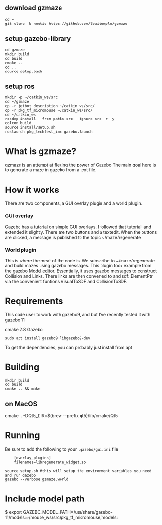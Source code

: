 ## download gzmaze
```
cd ~
git clone -b neotic https://github.com/lbaitemple/gzmaze
```
##  setup gazebo-library
```
cd gzmaze
mkdir build
cd build
cmake ..
cd ..
source setup.bash
```
## setup ros
```
mkdir -p ~/catkin_ws/src
cd ~/gzmaze
cp -r jetbot_description ~/catkin_ws/src/
cp -r pkg_tf_micromouse ~/catkin_ws/src/
cd ~/catkin_ws
rosdep install --from-paths src --ignore-src -r -y
colcon build
source install/setup.sh
roslaunch pkg_techfest_imc gazebo.launch
```
# What is gzmaze?
gzmaze is an attempt at flexing the power of [Gazebo](http://gazebosim.org)
The main goal here is to generate a maze in gazebo from a text file.

# How it works
There are two components, a GUI overlay plugin and a world plugin.

### GUI overlay
Gazebo has [a tutorial](http://gazebosim.org/tutorials?tut=gui_overlay&cat=user_input) on simple GUI overlays. I followed that tutorial, and extended it slightly.
There are two buttons and a textedit. When the buttons are clicked, a message is published to the topic ~/maze/regenerate

### World plugin
This is where the meat of the code is. We subscribe to ~/maze/regenerate and build mazes using gazebo messages. This plugin took example from the gazebo [Model editor](https://bitbucket.org/osrf/gazebo/src/default/gazebo/gui/model/). Essentially, it uses gazebo messages to construct Collision and Links. There links are then converted to and sdf::ElementPtr via the convenient funtions VisualToSDF and CollisionToSDF.

# Requirements
This code user to work with gazebo9, and but I've recently tested it with gazebo 11


cmake 2.8
Gazebo
```
sudo apt install gazebo9 libgazebo9-dev
```
To get the dependencies, you can probably just install from apt

# Building

    mkdir build
    cd build
    cmake .. && make

## on MacOS
cmake .. -DQt5_DIR=$(brew --prefix qt5)/lib/cmake/Qt5
# Running
Be sure to add the following to your `.gazebo/gui.ini` file

```
    [overlay_plugins]
    filenames=libregenerate_widget.so
```


    source setup.sh #this will setup the environment variables you need and run gazebo
    gazebo --verbose gzmaze.world

# Include model path 
$ export GAZEBO_MODEL_PATH=/usr/share/gazebo-11/models:~/mouse_ws/src/pkg_tf_micromouse/models:

